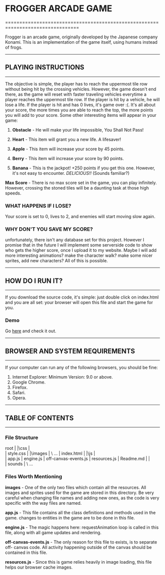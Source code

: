 
# FROGGER ARCADE GAME
================================================================================

Frogger is an arcade game, originally developed by the Japanese company Konami. This is an implementation of the game itself,
using humans instead of frogs.

-------------------------------------------------------------------------------
## PLAYING INSTRUCTIONS
-------------------------------------------------------------------------------
The objective is simple, the player has to reach the uppermost tile row without being hit by the crossing vehicles. However, the game doesn't end there, as the game will reset with faster traveling vehicles everytime a player reaches the uppermost tile row. If the player is hit by a vehicle, he will lose a life. If the player is hit and has 0 lives, it's game over :(. It's all about your score, the more times you are able to reach the top, the more points you will add to your score. Some other interesting items
will appear in your game:

1. **Obstacle** - He will make your life impossible, You Shall Not Pass!

2. **Heart** - This item will grant you a new life. A lifesaver!

3. **Apple** - This item will increase your score by 45 points.

4. **Berry** - This item will increase your score by 90 points.

5. **Banana** - This is the jackpot! +250 points if you get this one.
			However, it's not easy to encounter. *DELICIOUS!!* (Sounds familiar?)


**Max Score** -  There is no max score set in the game, you can play infinitely. However,
			 crossing the stoned tiles will be a daunting task at those high speeds.


### WHAT HAPPENS IF I LOSE?
Your score is set to 0, lives to 2, and enemies will start moving slow again.


### WHY DON'T YOU SAVE MY SCORE?
unfortunately, there isn't any database set for this project. However I promise that in the future I will implement some serverside code to show who gets the higher score, once I upload it to my website. Maybe I will add more interesting animations? make the character walk? make some nicer sprites, add new characters? All of this is possible.

------------------------------------------------------------------------------
## HOW DO I RUN IT?
------------------------------------------------------------------------------

If you download the source code, it's simple: just double click on index.html and you are all set: your browser will open this file and start the game for you.

### Demo
Go [here](https://fboydc.github.io/frontend-nanodegree-arcade-game/) and check it out.




------------------------------------------------------------------------------
## BROWSER AND SYSTEM REQUIREMENTS
------------------------------------------------------------------------------
If your computer can run any of the following browsers, you should be fine:

1. Internet Explorer: Minimum Version: 9.0 or above.
2. Google Chrome.
3. Firefox.
4. Safari.
5. Opera.


--------------------------------------------------------------------------------
## TABLE OF CONTENTS
--------------------------------------------------------------------------------

### File Structure

root
	|
    |\css
    |	\
    |	 style.css
    |
    |\images
    |	\ ...
	|
 index.html
 	|
 	|\js
 	|	\
	|	app.js
	|	engine.js
	|	off-canvas-events.js
	|	resources.js
	|
 Readme.md
 	|
 	|\
 	| sounds
	|	\ ...



### Files Worth Mentioning


**images** - One of the only two files which contain all the resources. All images
		 	 and sprites used for the game are stored in this directory. Be very careful when changing file names and adding new ones, as the code is very specific with the way files are named.

**app.js** - This file contains all the class definitions and methods used in the game.
			 changes to entities in the game are to be done in this file.

**engine.js** - The magic happens here: requestAnimation loop is called in this file,
				along with all game updates and rendering.

**off-canvas-events.js** - The only reason for this file to exists, is to separate off-							  canvas code. All activity happening outside of the canvas
                           should be contained in this file.

**resources.js** - Since this is game relies heavily in image loading, this file helps
				   our browser cache images.
